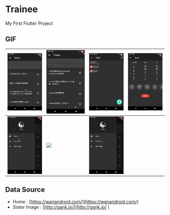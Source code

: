 # Trainee

My First Flutter Project

## GIF


| ![](gif/home.gif) | ![](gif/bill.gif) | ![](gif/todo.gif) | ![](gif/timer.gif) |
| --- | --- | --- | --- |
| ![](gif/theme.gif) | ![](gif/quick_start.jpg) | ![](gif/sister_image.gif) |  |

## Data Source
- Home : [https://wanandroid.com/](https://wanandroid.com/)
- Sister Image : [http://gank.io/](http://gank.io/ ) 




